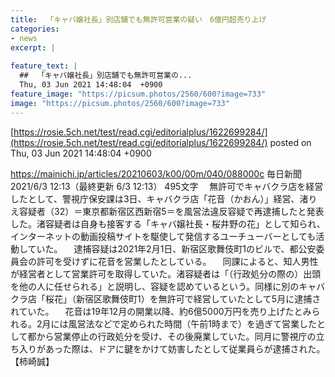 ```yaml
---
title:  「キャバ嬢社長」別店舗でも無許可営業の疑い　6億円超売り上げ  
categories:
- news
excerpt: |
  
feature_text: |
  ##  「キャバ嬢社長」別店舗でも無許可営業の...
  Thu, 03 Jun 2021 14:48:04  +0900
feature_image: "https://picsum.photos/2560/600?image=733"
image: "https://picsum.photos/2560/600?image=733"
---
```


[https://rosie.5ch.net/test/read.cgi/editorialplus/1622699284/](https://rosie.5ch.net/test/read.cgi/editorialplus/1622699284/)
posted on Thu, 03 Jun 2021 14:48:04  +0900

<!--more-->

https://mainichi.jp/articles/20210603/k00/00m/040/088000c 毎日新聞 2021/6/3 12:13（最終更新 6/3 12:13） 495文字 　無許可でキャバクラ店を経営したとして、警視庁保安課は3日、キャバクラ店「花音（かおん）」経営、渚りえ容疑者（32）＝東京都新宿区西新宿5＝を風営法違反容疑で再逮捕したと発表した。渚容疑者は自身も接客する「キャバ嬢社長・桜井野の花」として知られ、インターネットの動画投稿サイトを駆使して発信するユーチューバーとしても活動していた。 　逮捕容疑は2021年2月1日、新宿区歌舞伎町1のビルで、都公安委員会の許可を受けずに花音を営業したとしている。 　同課によると、知人男性が経営者として営業許可を取得していた。渚容疑者は「（行政処分の際の）出頭を他の人に任せられる」と説明し、容疑を認めているという。同様に別のキャバクラ店「桜花」（新宿区歌舞伎町1）を無許可で経営していたとして5月に逮捕されていた。 　花音は19年12月の開業以降、約6億5000万円を売り上げたとみられる。2月には風営法などで定められた時間（午前1時まで）を過ぎて営業したとして都から営業停止の行政処分を受け、その後廃業していた。同月に警視庁の立ち入りがあった際は、ドアに鍵をかけて妨害したとして従業員らが逮捕された。【柿崎誠】
